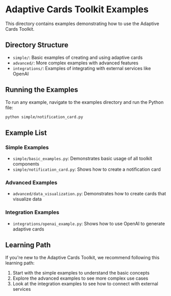 # Adaptive Cards Toolkit Examples

This directory contains examples demonstrating how to use the Adaptive Cards Toolkit.

## Directory Structure

- `simple/`: Basic examples of creating and using adaptive cards
- `advanced/`: More complex examples with advanced features
- `integrations/`: Examples of integrating with external services like OpenAI

## Running the Examples

To run any example, navigate to the examples directory and run the Python file:

```bash
python simple/notification_card.py
```

## Example List

### Simple Examples

- `simple/basic_examples.py`: Demonstrates basic usage of all toolkit components
- `simple/notification_card.py`: Shows how to create a notification card

### Advanced Examples

- `advanced/data_visualization.py`: Demonstrates how to create cards that visualize data

### Integration Examples

- `integrations/openai_example.py`: Shows how to use OpenAI to generate adaptive cards

## Learning Path

If you're new to the Adaptive Cards Toolkit, we recommend following this learning path:

1. Start with the simple examples to understand the basic concepts
2. Explore the advanced examples to see more complex use cases
3. Look at the integration examples to see how to connect with external services
